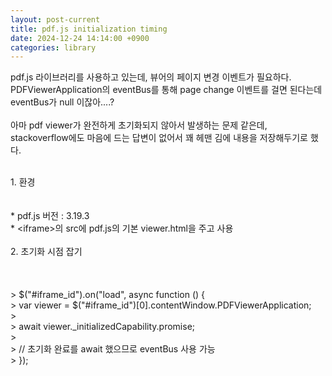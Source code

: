 ```yaml
---
layout: post-current
title: pdf.js initialization timing
date: 2024-12-24 14:14:00 +0900
categories: library
---
```

pdf.js 라이브러리를 사용하고 있는데, 뷰어의 페이지 변경 이벤트가 필요하다.<br>
PDFViewerApplication의 eventBus를 통해 page change 이벤트를 걸면 된다는데<br>
eventBus가 null 이잖아....?<br>
<br>
아마 pdf viewer가 완전하게 초기화되지 않아서 발생하는 문제 같은데,<br>
stackoverflow에도 마음에 드는 답변이 없어서 꽤 헤맨 김에 내용을 저장해두기로 했다.<br>
<br>
<div class="post-chapter">1. 환경</div><br>
<br>
* pdf.js 버전 : 3.19.3<br>
* &lt;iframe&gt;의 src에 pdf.js의 기본 viewer.html을 주고 사용<br>
<br>
<div class="post-chapter">2. 초기화 시점 잡기</div><br>
<br>
<div class="post-code my-1"><br>
    > $("#iframe_id").on("load", async function () {<br>
    >   var viewer = $("#iframe_id")[0].contentWindow.PDFViewerApplication;<br>
    ><br>
    >   await viewer._initializedCapability.promise;<br>
    ><br>
    >   // 초기화 완료를 await 했으므로 eventBus 사용 가능<br>
    > });<br>
<div><br>